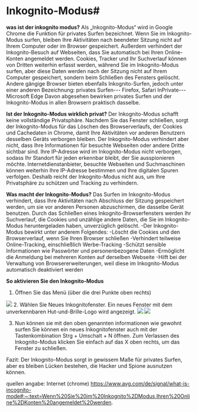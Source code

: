 # Inkognito-Modus#
**was ist der inkognito modus?**
Als „Inkognito-Modus“ wird in Google Chrome die Funktion für privates Surfen bezeichnet. Wenn Sie im Inkognito-Modus surfen, bleiben Ihre Aktivitäten nach beendeter Sitzung nicht auf Ihrem Computer oder im Browser gespeichert. Außerdem verhindert der Inkognito-Besuch auf Webseiten, dass Sie automatisch bei Ihren Online-Konten angemeldet werden.
Cookies, Tracker und Ihr Suchverlauf können von Dritten weiterhin erfasst werden, während Sie im Inkognito-Modus surfen, aber diese Daten werden nach der Sitzung nicht auf Ihrem Computer gespeichert, sondern beim Schließen des Fensters gelöscht. Andere gängige Browser bieten ebenfalls Inkognito-Surfen, jedoch unter einer anderen Bezeichnung: privates Surfen--- Firefox, Safari
InPrivate--- Microsoft Edge
Davon abgesehen bewirken privates Surfen und der Inkognito-Modus in allen Browsern praktisch dasselbe.

**Ist der Inkognito-Modus wirklich privat?**
Der Inkognito-Modus schafft keine vollständige Privatsphäre. Nachdem Sie das Fenster schließen, sorgt der Inkognito-Modus für das Löschen des Browserverlaufs, der Cookies und Cachedaten in Chrome, damit Ihre Aktivitäten vor anderen Benutzern desselben Geräts verborgen bleiben. Der Inkognito-Modus verhindert aber nicht, dass Ihre Informationen für besuchte Webseiten oder andere Dritte sichtbar sind.
Ihre IP-Adresse wird im Inkognito-Modus nicht verborgen, sodass Ihr Standort für jeden erkennbar bleibt, der Sie ausspionieren möchte. Internetdienstanbieter, besuchte Webseiten und Suchmaschinen können weiterhin Ihre IP-Adresse bestimmen und Ihre digitalen Spuren verfolgen. Deshalb reicht der Inkognito-Modus nicht aus, um Ihre Privatsphäre zu schützen und Tracking zu verhindern.

**Was macht der Inkognito-Modus?**
Das Surfen im Inkognito-Modus verhindert, dass Ihre Aktivitäten nach Abschluss der Sitzung gespeichert werden, um sie vor anderen Personen abzuschirmen, die dasselbe Gerät benutzen. Durch das Schließen eines Inkognito-Browserfensters werden Ihr Suchverlauf, die Cookies und unzählige andere Daten, die Sie im Inkognito-Modus heruntergeladen haben, unverzüglich gelöscht.
-Der Inkognito-Modus bewirkt unter anderem Folgendes:
-Löscht die Cookies und den Browserverlauf, wenn Sie Ihren Browser schließen
-Verhindert teilweise Online-Tracking, einschließlich Werbe-Tracking
-Schützt sensible Informationen wie Passwörter und personenbezogene Daten
-Ermöglicht die Anmeldung bei mehreren Konten auf derselben Webseite
-Hilft bei der Verwaltung von Browsererweiterungen, weil diese im Inkognito-Modus automatisch deaktiviert werden

**So aktivieren Sie den Inkognito-Modus**


1. Öffnen Sie das Menü (über die drei Punkte oben rechts)
 <img src="https://github.com/ec-mentors/IT-ist-das-was-fuer-mich/assets/151022614/f6b058e2-9120-4069-a674-b6f7693f60be">
2. Wählen Sie Neues Inkognitofenster. Ein neues Fenster mit dem unverkennbaren Hut-und-Brille-Logo wird angezeigt.
   <img src="https://github.com/ec-mentors/IT-ist-das-was-fuer-mich/assets/151022614/e5e7e4a4-3dd3-42f4-8eb9-fc19bf12cf35">
   <img src="https://github.com/ec-mentors/IT-ist-das-was-fuer-mich/assets/151022614/492801f7-4d1e-4e8a-ac85-b9004106886d">

3. Nun können sie mit den oben genannten informationen wie gewohnt surfen
    Sie können ein neues Inkognitofenster auch mit der Tastenkombination Strg + Umschalt + N öffnen. Zum Verlassen des Inkognito-Modus klicken Sie einfach auf das X oben rechts, um das Fenster zu schließen.

Fazit: Der Inkognito-Modus sorgt in gewissem Maße für privates Surfen, aber es bleiben Lücken bestehen, die Hacker und Spione ausnutzen können.

quellen angabe: Internet (chrome) 
https://www.avg.com/de/signal/what-is-incognito-mode#:~:text=Wenn%20Sie%20im%20Inkognito%2DModus,Ihren%20Online%2DKonten%20angemeldet%20werden.

